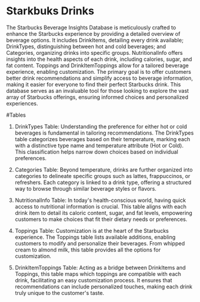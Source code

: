 # Starkbuks Drinks 
The Starbucks Beverage Insights Database is meticulously crafted to enhance the Starbucks experience by providing a detailed overview of beverage options. It includes DrinkItems, detailing every drink available; DrinkTypes, distinguishing between hot and cold beverages; and Categories, organizing drinks into specific groups. NutritionalInfo offers insights into the health aspects of each drink, including calories, sugar, and fat content. Toppings and DrinkItemToppings allow for a tailored beverage experience, enabling customization. The primary goal is to offer customers better drink recommendations and simplify access to beverage information, making it easier for everyone to find their perfect Starbucks drink. This database serves as an invaluable tool for those looking to explore the vast array of Starbucks offerings, ensuring informed choices and personalized experiences.

#Tables
1. DrinkTypes Table: Understanding the preference for either hot or cold beverages is fundamental in tailoring recommendations. The DrinkTypes table categorizes beverages based on their temperature, marking each with a distinctive type name and temperature attribute (Hot or Cold). This classification helps narrow down choices based on individual preferences.

2. Categories Table: Beyond temperature, drinks are further organized into categories to delineate specific groups such as lattes, frappuccinos, or refreshers. Each category is linked to a drink type, offering a structured way to browse through similar beverage styles or flavors.

3. NutritionalInfo Table: In today's health-conscious world, having quick access to nutritional information is crucial. This table aligns with each drink item to detail its caloric content, sugar, and fat levels, empowering customers to make choices that fit their dietary needs or preferences.

4. Toppings Table: Customization is at the heart of the Starbucks experience. The Toppings table lists available additions, enabling customers to modify and personalize their beverages. From whipped cream to almond milk, this table provides all the options for customization.

5. DrinkItemToppings Table: Acting as a bridge between DrinkItems and Toppings, this table maps which toppings are compatible with each drink, facilitating an easy customization process. It ensures that recommendations can include personalized touches, making each drink truly unique to the customer's taste.
